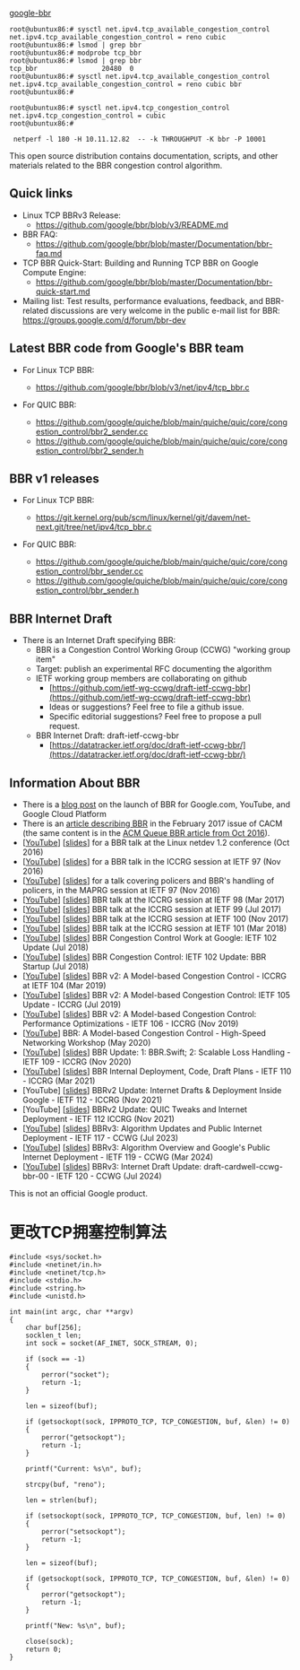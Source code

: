 
[google-bbr](https://github.com/google/bbr)    

```
root@ubuntux86:# sysctl net.ipv4.tcp_available_congestion_control
net.ipv4.tcp_available_congestion_control = reno cubic
root@ubuntux86:# lsmod | grep bbr
root@ubuntux86:# modprobe tcp_bbr
root@ubuntux86:# lsmod | grep bbr
tcp_bbr                20480  0
root@ubuntux86:# sysctl net.ipv4.tcp_available_congestion_control
net.ipv4.tcp_available_congestion_control = reno cubic bbr
root@ubuntux86:# 

root@ubuntux86:# sysctl net.ipv4.tcp_congestion_control
net.ipv4.tcp_congestion_control = cubic
root@ubuntux86:# 
```


```
 netperf -l 180 -H 10.11.12.82  -- -k THROUGHPUT -K bbr -P 10001
```

This open source distribution contains documentation, scripts, and
other materials related to the BBR congestion control algorithm.

Quick links
---

* Linux TCP BBRv3 Release:
  * https://github.com/google/bbr/blob/v3/README.md
* BBR FAQ:
  * https://github.com/google/bbr/blob/master/Documentation/bbr-faq.md
* TCP BBR Quick-Start: Building and Running TCP BBR on Google Compute Engine:
  * https://github.com/google/bbr/blob/master/Documentation/bbr-quick-start.md
* Mailing list: Test results, performance evaluations, feedback, and BBR-related discussions are very welcome in the public e-mail list for BBR: https://groups.google.com/d/forum/bbr-dev

Latest BBR code from Google's BBR team
---

* For Linux TCP BBR:
  * https://github.com/google/bbr/blob/v3/net/ipv4/tcp_bbr.c

* For QUIC BBR:
  * https://github.com/google/quiche/blob/main/quiche/quic/core/congestion_control/bbr2_sender.cc
  * https://github.com/google/quiche/blob/main/quiche/quic/core/congestion_control/bbr2_sender.h

BBR v1 releases
---

* For Linux TCP BBR:
  * https://git.kernel.org/pub/scm/linux/kernel/git/davem/net-next.git/tree/net/ipv4/tcp_bbr.c

* For QUIC BBR:
  * https://github.com/google/quiche/blob/main/quiche/quic/core/congestion_control/bbr_sender.cc
  * https://github.com/google/quiche/blob/main/quiche/quic/core/congestion_control/bbr_sender.h

BBR Internet Draft
---
* There is an Internet Draft specifying BBR:  
  * BBR is a Congestion Control Working Group (CCWG) "working group item"  
  * Target: publish an experimental RFC documenting the algorithm  
  * IETF working group members are collaborating on github  
    * [https://github.com/ietf-wg-ccwg/draft-ietf-ccwg-bbr](https://github.com/ietf-wg-ccwg/draft-ietf-ccwg-bbr)  
    * Ideas or suggestions? Feel free to file a github issue.  
    * Specific editorial suggestions? Feel free to propose a pull request.  
  * BBR Internet Draft:  draft-ietf-ccwg-bbr  
    * [https://datatracker.ietf.org/doc/draft-ietf-ccwg-bbr/](https://datatracker.ietf.org/doc/draft-ietf-ccwg-bbr/)  

Information About BBR
---
* There is a [blog post](https://cloudplatform.googleblog.com/2017/07/TCP-BBR-congestion-control-comes-to-GCP-your-Internet-just-got-faster.html) on the launch of BBR for Google.com, YouTube, and Google Cloud Platform  
* There is an [article describing BBR](http://cacm.acm.org/magazines/2017/2/212428-bbr-congestion-based-congestion-control/fulltext) in the February 2017 issue of CACM (the same content is in the [ACM Queue BBR article from Oct 2016](http://queue.acm.org/detail.cfm?id=3022184)).  
* \[[YouTube](https://www.youtube.com/watch?v=hIl_zXzU3DA)\] \[[slides](http://netdevconf.org/1.2/slides/oct5/04_Making_Linux_TCP_Fast_netdev_1.2_final.pdf)\] for a BBR talk at the Linux netdev 1.2 conference (Oct 2016\)  
* \[[YouTube](https://youtu.be/qjWTULVbiVc?t=3460)\] \[[slides](https://www.ietf.org/proceedings/97/slides/slides-97-iccrg-bbr-congestion-control-02.pdf)\] for a BBR talk in the ICCRG session at IETF 97 (Nov 2016\)  
* \[[YouTube](https://youtu.be/7wRXkQcD8PM?t=3317)\] \[[slides](https://www.ietf.org/proceedings/97/slides/slides-97-maprg-traffic-policing-in-the-internet-yuchung-cheng-and-neal-cardwell-00.pdf)\] for a talk covering policers and BBR's handling of policers, in the MAPRG session at IETF 97 (Nov 2016\)  
* \[[YouTube](https://youtu.be/_rf4EjkaRNo?t=5751)\] \[[slides](https://www.ietf.org/proceedings/98/slides/slides-98-iccrg-an-update-on-bbr-congestion-control-00.pdf)\] BBR talk at the ICCRG session at IETF 98 (Mar 2017\)  
* \[[YouTube](https://youtu.be/5EiUx_sXpak?t=1406)\] \[[slides](https://www.ietf.org/proceedings/99/slides/slides-99-iccrg-iccrg-presentation-2-00.pdf)\] BBR talk at the ICCRG session at IETF 99 (Jul 2017\)  
* \[[YouTube](https://www.youtube.com/watch?v=IGw5NVGBsDU&t=43m58s)\] \[[slides](https://datatracker.ietf.org/meeting/100/materials/slides-100-iccrg-a-quick-bbr-update-bbr-in-shallow-buffers/)\] BBR talk at the ICCRG session at IETF 100 (Nov 2017\)  
* \[[YouTube](https://www.youtube.com/watch?v=rHH9wFbms80&feature=youtu.be&t=52m09s)\] \[[slides](https://datatracker.ietf.org/meeting/101/materials/slides-101-iccrg-an-update-on-bbr-work-at-google-00)\] BBR talk at the ICCRG session at IETF 101 (Mar 2018\)  
* \[[YouTube](https://youtu.be/LdjavTiMrs0?t=1h10m3s)\] \[[slides](https://datatracker.ietf.org/meeting/102/materials/slides-102-iccrg-an-update-on-bbr-work-at-google-00)\] BBR Congestion Control Work at Google: IETF 102 Update  (Jul 2018\)  
* \[[YouTube](https://youtu.be/LdjavTiMrs0?t=1h36m42s)\] \[[slides](https://datatracker.ietf.org/meeting/102/materials/slides-102-iccrg-bbr-startup-behavior-01)\] BBR Congestion Control: IETF 102 Update: BBR Startup (Jul 2018\)  
* \[[YouTube](https://youtu.be/cJ-0Ti8ZlfE?t=210)\] \[[slides](https://datatracker.ietf.org/meeting/104/materials/slides-104-iccrg-an-update-on-bbr-00)\] BBR v2: A Model-based Congestion Control \- ICCRG at IETF 104 (Mar 2019\)  
* \[[YouTube](https://www.youtube.com/watch?v=6Njd4ApRsuo&feature=youtu.be&t=1149)\] \[[slides](https://datatracker.ietf.org/meeting/105/materials/slides-105-iccrg-bbr-v2-a-model-based-congestion-control-00)\] BBR v2: A Model-based Congestion Control: IETF 105 Update \- ICCRG (Jul 2019\)  
* \[[YouTube](https://www.youtube.com/watch?v=i3CpETXwA7Q&feature=youtu.be&t=1679)\] \[[slides](https://datatracker.ietf.org/meeting/106/materials/slides-106-iccrg-update-on-bbrv2)\] BBR v2: A Model-based Congestion Control: Performance Optimizations \- IETF 106 \- ICCRG (Nov 2019\)  
* \[[YouTube](https://www.youtube.com/watch?v=VIX45zMMZG8)\] BBR: A Model-based Congestion Control \- High-Speed Networking Workshop (May 2020\)  
* \[[YouTube](https://www.youtube.com/watch?v=tBuXblC0o1M&feature=youtu.be&t=3485)\] \[[slides](https://datatracker.ietf.org/meeting/109/materials/slides-109-iccrg-update-on-bbrv2-00)\] BBR Update: 1: BBR.Swift; 2: Scalable Loss Handling \- IETF 109 \- ICCRG (Nov 2020\)  
* \[[YouTube](https://youtu.be/Km7dzk6-4_E?t=5361)\] \[[slides](https://datatracker.ietf.org/meeting/110/materials/slides-110-iccrg-bbr-updates-00.pdf)\] BBR Internal Deployment, Code, Draft Plans \- IETF 110 \- ICCRG (Mar 2021\)  
* \[YouTube\] \[[slides](https://datatracker.ietf.org/meeting/112/materials/slides-112-iccrg-bbrv2-update-00)\] BBRv2 Update: Internet Drafts & Deployment Inside Google \- IETF 112 \- ICCRG (Nov 2021)  
* \[YouTube\] \[[slides](https://datatracker.ietf.org/meeting/112/materials/slides-112-iccrg-bbrv2-quic-update-00)\] BBRv2 Update: QUIC Tweaks and Internet Deployment \- IETF 112 ICCRG (Nov 2021)  
* \[[YouTube](https://youtu.be/u-91t6JfjmY?t=2828)\] \[[slides](https://datatracker.ietf.org/meeting/117/materials/slides-117-ccwg-bbrv3-algorithm-bug-fixes-and-public-internet-deployment-00)\] BBRv3: Algorithm Updates and Public Internet Deployment \- IETF 117 \- CCWG (Jul 2023\)  
* \[[YouTube](https://www.youtube.com/watch?v=ZVqQiA7h-W8&t=5378s)\] \[[slides](https://datatracker.ietf.org/meeting/119/materials/slides-119-ccwg-bbrv3-overview-and-google-deployment)\] BBRv3: Algorithm Overview and Google's Public Internet Deployment \- IETF 119 \- CCWG (Mar 2024\)  
* \[[YouTube](https://www.youtube.com/watch?v=QYiiaOYkfjo&t=1173s)\] \[[slides](https://datatracker.ietf.org/meeting/120/materials/slides-120-ccwg-bbrv3-ccwg-internet-draft-update-00)\] BBRv3: Internet Draft Update: draft-cardwell-ccwg-bbr-00 \- IETF 120 \- CCWG (Jul 2024\)


This is not an official Google product.


# 更改TCP拥塞控制算法

```
#include <sys/socket.h>
#include <netinet/in.h>
#include <netinet/tcp.h>
#include <stdio.h>
#include <string.h>
#include <unistd.h>

int main(int argc, char **argv)
{
    char buf[256];
    socklen_t len;
    int sock = socket(AF_INET, SOCK_STREAM, 0);

    if (sock == -1)
    {
        perror("socket");
        return -1;
    }

    len = sizeof(buf);

    if (getsockopt(sock, IPPROTO_TCP, TCP_CONGESTION, buf, &len) != 0)
    {
        perror("getsockopt");
        return -1;
    }

    printf("Current: %s\n", buf);

    strcpy(buf, "reno");

    len = strlen(buf);

    if (setsockopt(sock, IPPROTO_TCP, TCP_CONGESTION, buf, len) != 0)
    {
        perror("setsockopt");
        return -1;
    }

    len = sizeof(buf);

    if (getsockopt(sock, IPPROTO_TCP, TCP_CONGESTION, buf, &len) != 0)
    {
        perror("getsockopt");
        return -1;
    }

    printf("New: %s\n", buf);

    close(sock);
    return 0;
}
```

